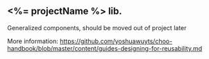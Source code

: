 ## <%= projectName %> lib.

Generalized components, should be moved out of project later

More information:  <https://github.com/yoshuawuyts/choo-handbook/blob/master/content/guides-designing-for-reusability.md>
